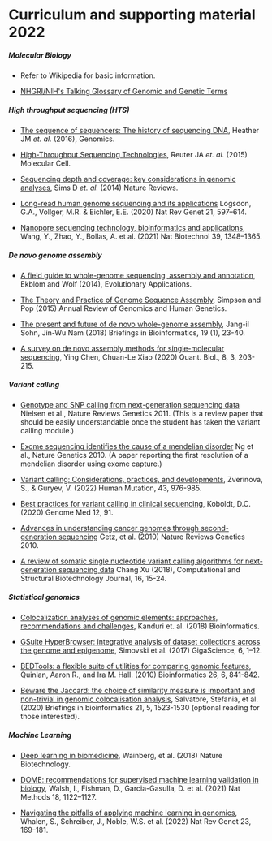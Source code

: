 # Curriculum and supporting material 2022


##### Molecular Biology

* Refer to Wikipedia for basic information.

* [NHGRI/NIH's Talking Glossary of Genomic and Genetic Terms](https://www.genome.gov/genetics-glossary)


##### High throughput sequencing (HTS)

* [The sequence of sequencers: The history of sequencing DNA](https://github.com/arvindsundaram/IN-BIOSx000/raw/2020/Curriculum/HTS_history.pdf), Heather JM _et. al._ (2016), Genomics.

* [High-Throughput Sequencing Technologies](https://github.com/arvindsundaram/IN-BIOSx000/raw/2020/Curriculum/HTS_technology.pdf), Reuter JA _et. al._ (2015) Molecular Cell.

* [Sequencing depth and coverage: key considerations in genomic analyses](https://github.com/arvindsundaram/IN-BIOSx000/raw/2020/Curriculum/HTS_Coverage_Depth.pdf), Sims D _et. al._ (2014) Nature Reviews.

* [Long-read human genome sequencing and its applications](https://doi.org/10.1038/s41576-020-0236-x) Logsdon, G.A., Vollger, M.R. & Eichler, E.E. (2020) Nat Rev Genet 21, 597–614.

* [Nanopore sequencing technology, bioinformatics and applications](https://doi.org/10.1038/s41587-021-01108-x), Wang, Y., Zhao, Y., Bollas, A. et al. (2021) Nat Biotechnol 39, 1348–1365.


##### _De novo_ genome assembly

* [A field guide to whole-genome sequencing, assembly and annotation](https://github.com/arvindsundaram/IN-BIOSx000/raw/2020/Curriculum/DNA_1.pdf), Ekblom and Wolf (2014), Evolutionary Applications.

* [The Theory and Practice of Genome Sequence Assembly](https://github.com/arvindsundaram/IN-BIOSx000/raw/2020/Curriculum/DNA_2.pdf), Simpson and Pop (2015) Annual Review of Genomics and Human Genetics.

* [The present and future of de novo whole-genome assembly](https://doi.org/10.1093/bib/bbw096), Jang-il Sohn, Jin-Wu Nam (2018) Briefings in Bioinformatics, 19 (1), 23-40.

* [A survey on de novo assembly methods for single-molecular sequencing](https://dx.doi.org/10.1007/s40484-020-0214-5), Ying Chen, Chuan-Le Xiao (2020) Quant. Biol., 8, 3, 203-215.


##### Variant calling

* [Genotype and SNP calling from next-generation sequencing data](https://github.com/arvindsundaram/IN-BIOSx000/raw/2020/Curriculum/VC_1.pdf) Nielsen et al., Nature Reviews Genetics 2011. (This is a review paper that should be easily understandable once the student has taken the variant calling module.)

* [Exome sequencing identifies the cause of a mendelian disorder](https://github.com/arvindsundaram/IN-BIOSx000/raw/2020/Curriculum/VC_2.pdf) Ng et al., Nature Genetics 2010. (A paper reporting the first resolution of a mendelian disorder using exome capture.)

* [Variant calling: Considerations, practices, and developments](https://doi.org/10.1002/humu.24311), Zverinova, S., &  Guryev, V. (2022) Human Mutation,  43,  976-985.

* [Best practices for variant calling in clinical sequencing](https://doi.org/10.1186/s13073-020-00791-w), Koboldt, D.C. (2020) Genome Med 12, 91.

* [Advances in understanding cancer genomes through second-generation sequencing](https://github.com/arvindsundaram/IN-BIOSx000/raw/2020/Curriculum/SVC_1.pdf)
Getz, et al. (2010) Nature Reviews Genetics 2010.

* [A review of somatic single nucleotide variant calling algorithms for next-generation sequencing data](https://doi.org/10.1016/j.csbj.2018.01.003) Chang Xu (2018), Computational and Structural Biotechnology Journal, 16, 15-24.


##### Statistical genomics

* [Colocalization analyses of genomic elements: approaches, recommendations and challenges](https://github.com/arvindsundaram/IN-BIOSx000/raw/2020/Curriculum/SG_1.pdf), Kanduri et. al. (2018) Bioinformatics.

* [GSuite HyperBrowser: integrative analysis of dataset collections across the genome and epigenome](https://github.com/arvindsundaram/IN-BIOSx000/raw/2020/Curriculum/SG_2.pdf), Simovski et al. (2017) GigaScience, 6, 1–12.

* [BEDTools: a flexible suite of utilities for comparing genomic features](https://github.com/arvindsundaram/IN-BIOSx000/raw/2020/Curriculum/SG_3.pdf), Quinlan, Aaron R., and Ira M. Hall. (2010) Bioinformatics 26, 6, 841-842.

* [Beware the Jaccard: the choice of similarity measure is important and non-trivial in genomic colocalisation analysis](https://github.com/arvindsundaram/IN-BIOSx000/raw/2020/Curriculum/SG_4.pdf), Salvatore, Stefania, et al. (2020) Briefings in bioinformatics 21, 5, 1523-1530 (optional reading for those interested).


##### Machine Learning

* [Deep learning in biomedicine](https://github.com/arvindsundaram/IN-BIOSx000/raw/2020/Curriculum/ML.pdf), Wainberg, et al. (2018) Nature Biotechnology.

* [DOME: recommendations for supervised machine learning validation in biology](https://doi.org/10.1038/s41592-021-01205-4), Walsh, I., Fishman, D., Garcia-Gasulla, D. et al. (2021) Nat Methods 18, 1122–1127.

* [Navigating the pitfalls of applying machine learning in genomics](https://doi.org/10.1038/s41576-021-00434-9), Whalen, S., Schreiber, J., Noble, W.S. et al. (2022) Nat Rev Genet 23, 169–181.
